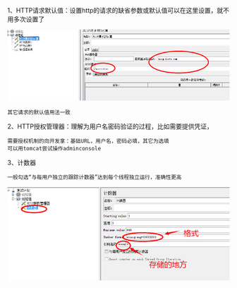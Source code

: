 1、HTTP请求默认值：设置http的请求的缺省参数或默认值可以在这里设置，就不用多次设置了

![http](../picture/morenzhi.png)

    其它请求的默认值用法一致
    
2、HTTP授权管理器：理解为用户名密码验证的过程，比如需要提供凭证，

    需要授权机制的向开发拿：基础URL，用户名，密码必填，其它为选填
    可以用tomcat尝试操作adminconsole
    
3、计数器

    一般勾选“与每用户独立的跟踪计数器”达到每个线程独立运行，准确性更高
    
![http](../picture/jishu.png)